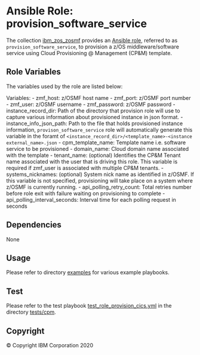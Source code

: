 # Ansible Role: provision_software_service

The collection [ibm_zos_zosmf](../../README.md) provides an [Ansible role](https://docs.ansible.com/ansible/latest/user_guide/playbooks_reuse_roles.html), referred to as `provision_software_service`, to provision a z/OS middleware/software service using Cloud Provisioning @ Management (CP&M) template.

## Role Variables

The variables used by the role are listed below:

Variables:
    - zmf_host: z/OSMF host name
    - zmf_port: z/OSMF port number
    - zmf_user: z/OSMF username
    - zmf_password: z/OSMF password
    - instance_record_dir: Path of the directory that provision role will use to capture various information about provisioned instance in json format.
    - instance_info_json_path: Path to the file that holds provisioned instance information, `provison_software_service` role will automatically generate this variable in the foramt of `<instance_record_dir>/<template_name>-<instance external_name>.json`
    - cpm_template_name: Template name i.e. software service to be provisioned
    - domain_name: Cloud domain name associated with the template
    - tenant_name: (optional) Identifies the CP&M Tenant name associated with the user that is driving this role. This variable is required if zmf_user is associated with multiple CP&M tenants.
    - systems_nicknames: (optional) System nick name as identified in z/OSMF. If this variable is not specified, provisioning will take place on a system where z/OSMF is currently running.
    - api_polling_retry_count: Total retries number before role exit with failure waiting on provisioning to complete
    - api_polling_interval_seconds: Interval time for each polling request in seconds

## Dependencies

None

## Usage

Please refer to directory [examples](../examples/README.md) for various example playbooks.

## Test

Please refer to the test playbook [test_role_provision_cics.yml](../tests/cpm/test_role_cpm_provision.yml) in the directory [tests/cpm](../tests/cpm/README.md).

## Copyright

© Copyright IBM Corporation 2020
